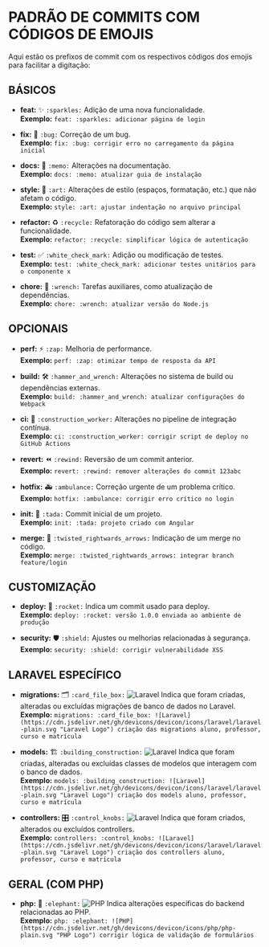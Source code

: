 # PADRÃO DE COMMITS COM CÓDIGOS DE EMOJIS

Aqui estão os prefixos de commit com os respectivos códigos dos emojis para facilitar a digitação:

## BÁSICOS

- **feat:** ✨ `:sparkles:` Adição de uma nova funcionalidade.  
  **Exemplo:** `feat: :sparkles: adicionar página de login`

- **fix:** 🐛 `:bug:` Correção de um bug.  
  **Exemplo:** `fix: :bug: corrigir erro no carregamento da página inicial`

- **docs:** 📝 `:memo:` Alterações na documentação.  
  **Exemplo:** `docs: :memo: atualizar guia de instalação`

- **style:** 🎨 `:art:` Alterações de estilo (espaços, formatação, etc.) que não afetam o código.  
  **Exemplo:** `style: :art: ajustar indentação no arquivo principal`

- **refactor:** ♻️ `:recycle:` Refatoração do código sem alterar a funcionalidade.  
  **Exemplo:** `refactor: :recycle: simplificar lógica de autenticação`

- **test:** ✅ `:white_check_mark:` Adição ou modificação de testes.  
  **Exemplo:** `test: :white_check_mark: adicionar testes unitários para o componente x`

- **chore:** 🔧 `:wrench:` Tarefas auxiliares, como atualização de dependências.  
  **Exemplo:** `chore: :wrench: atualizar versão do Node.js`

## OPCIONAIS

- **perf:** ⚡ `:zap:` Melhoria de performance.  
  **Exemplo:** `perf: :zap: otimizar tempo de resposta da API`

- **build:** 🛠️ `:hammer_and_wrench:` Alterações no sistema de build ou dependências externas.  
  **Exemplo:** `build: :hammer_and_wrench: atualizar configurações do Webpack`

- **ci:** 👷 `:construction_worker:` Alterações no pipeline de integração contínua.  
  **Exemplo:** `ci: :construction_worker: corrigir script de deploy no GitHub Actions`

- **revert:** ⏪ `:rewind:` Reversão de um commit anterior.  
  **Exemplo:** `revert: :rewind: remover alterações do commit 123abc`

- **hotfix:** 🚑 `:ambulance:` Correção urgente de um problema crítico.  
  **Exemplo:** `hotfix: :ambulance: corrigir erro crítico no login`

- **init:** 🎉 `:tada:` Commit inicial de um projeto.  
  **Exemplo:** `init: :tada: projeto criado com Angular`

- **merge:** 🔀 `:twisted_rightwards_arrows:` Indicação de um merge no código.  
  **Exemplo:** `merge: :twisted_rightwards_arrows: integrar branch feature/login`

## CUSTOMIZAÇÃO

- **deploy:** 🚀 `:rocket:` Indica um commit usado para deploy.  
  **Exemplo:** `deploy: :rocket: versão 1.0.0 enviada ao ambiente de produção`

- **security:** 🛡️ `:shield:` Ajustes ou melhorias relacionadas à segurança.  
  **Exemplo:** `security: :shield: corrigir vulnerabilidade XSS`

## LARAVEL ESPECÍFICO

- **migrations:** 🗂️ `:card_file_box:` ![Laravel](https://cdn.jsdelivr.net/gh/devicons/devicon/icons/laravel/laravel-plain.svg "Laravel Logo") Indica que foram criadas, alteradas ou excluídas migrações de banco de dados no Laravel.  
  **Exemplo:** `migrations: :card_file_box: ![Laravel](https://cdn.jsdelivr.net/gh/devicons/devicon/icons/laravel/laravel-plain.svg "Laravel Logo") criação das migrations aluno, professor, curso e matrícula`

- **models:** 🏗️ `:building_construction:` ![Laravel](https://cdn.jsdelivr.net/gh/devicons/devicon/icons/laravel/laravel-plain.svg "Laravel Logo") Indica que foram criadas, alteradas ou excluídas classes de modelos que interagem com o banco de dados.  
  **Exemplo:** `models: :building_construction: ![Laravel](https://cdn.jsdelivr.net/gh/devicons/devicon/icons/laravel/laravel-plain.svg "Laravel Logo") criação dos models aluno, professor, curso e matrícula`

- **controllers:** 🎛️ `:control_knobs:` ![Laravel](https://cdn.jsdelivr.net/gh/devicons/devicon/icons/laravel/laravel-plain.svg "Laravel Logo") Indica que foram criados, alterados ou excluídos controllers.  
  **Exemplo:** `controllers: :control_knobs: ![Laravel](https://cdn.jsdelivr.net/gh/devicons/devicon/icons/laravel/laravel-plain.svg "Laravel Logo") criação dos controllers aluno, professor, curso e matrícula`

## GERAL (COM PHP)

- **php:** 🐘 `:elephant:` ![PHP](https://cdn.jsdelivr.net/gh/devicons/devicon/icons/php/php-plain.svg "PHP Logo") Indica alterações específicas do backend relacionadas ao PHP.  
  **Exemplo:** `php: :elephant: ![PHP](https://cdn.jsdelivr.net/gh/devicons/devicon/icons/php/php-plain.svg "PHP Logo") corrigir lógica de validação de formulários`
